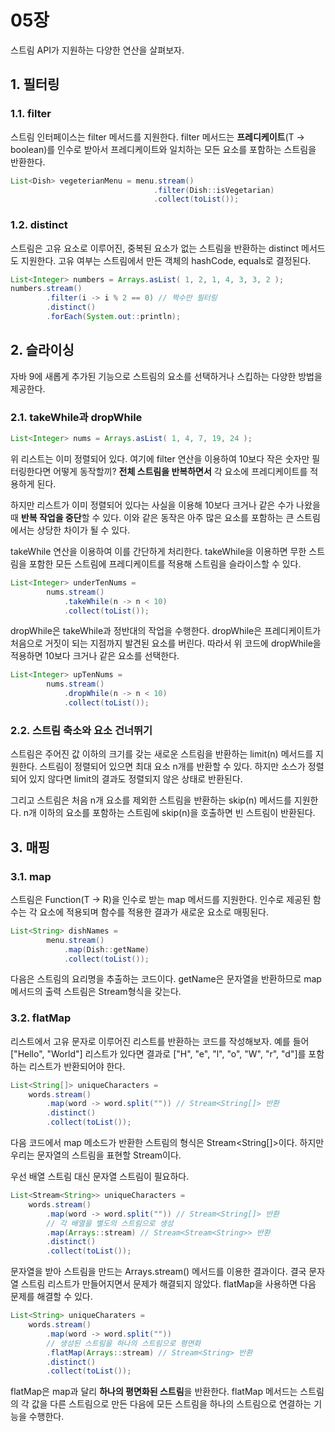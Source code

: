 # 05장

스트림 API가 지원하는 다양한 연산을 살펴보자.

## 1. 필터링
### 1.1. filter
스트림 인터페이스는 filter 메서드를 지원한다. 
filter 메서드는 **프레디케이트**(T -> boolean)를 인수로 받아서 프레디케이트와 일치하는 모든 요소를 포함하는 스트림을 반환한다.

```java
List<Dish> vegeterianMenu = menu.stream()
                                .filter(Dish::isVegetarian)
                                .collect(toList());
```

### 1.2. distinct
스트림은 고유 요소로 이루어진, 중복된 요소가 없는 스트림을 반환하는 distinct 메서드도 지원한다.
고유 여부는 스트림에서 만든 객체의 hashCode, equals로 결정된다.

```java
List<Integer> numbers = Arrays.asList( 1, 2, 1, 4, 3, 3, 2 );
numbers.stream()
        .filter(i -> i % 2 == 0) // 짝수만 필터링
        .distinct()
        .forEach(System.out::println);
```

## 2. 슬라이싱

자바 9에 새롭게 추가된 기능으로 스트림의 요소를 선택하거나 스킵하는 다양한 방법을 제공한다.

### 2.1. takeWhile과 dropWhile
```java
List<Integer> nums = Arrays.asList( 1, 4, 7, 19, 24 );
```
위 리스트는 이미 정렬되어 있다. 
여기에 filter 연산을 이용하여 10보다 작은 숫자만 필터링한다면 어떻게 동작할끼?
**전체 스트림을 반복하면서** 각 요소에 프레디케이트를 적용하게 된다.

하지만 리스트가 이미 정렬되어 있다는 사실을 이용해 10보다 크거나 같은 수가 나왔을 때 **반복 작업을 중단**할 수 있다.
이와 같은 동작은 아주 많은 요소를 포함하는 큰 스트림에서는 상당한 차이가 될 수 있다.

takeWhile 연산을 이용하여 이를 간단하게 처리한다.
takeWhile을 이용하면 무한 스트림을 포함한 모든 스트림에 프레디케이트를 적용해 스트림을 슬라이스할 수 있다.

```java
List<Integer> underTenNums = 
        nums.stream()
            .takeWhile(n -> n < 10)
            .collect(toList());
```

dropWhile은 takeWhile과 정반대의 작업을 수행한다.
dropWhile은 프레디케이트가 처음으로 거짓이 되는 지점까지 발견된 요소를 버린다.
따라서 위 코드에 dropWhile을 적용하면 10보다 크거나 같은 요소를 선택한다.

```java
List<Integer> upTenNums =
        nums.stream()
            .dropWhile(n -> n < 10)
            .collect(toList());
```

### 2.2. 스트림 축소와 요소 건너뛰기

스트림은 주어진 값 이하의 크기를 갖는 새로운 스트림을 반환하는 limit(n) 메서드를 지원한다.
스트림이 정렬되어 있으면 최대 요소 n개를 반환할 수 있다. 
하지만 소스가 정렬되어 있지 않다면 limit의 결과도 정렬되지 않은 상태로 반환된다.

그리고 스트림은 처음 n개 요소를 제외한 스트림을 반환하는 skip(n) 메서드를 지원한다.
n개 이하의 요소를 포함하는 스트림에 skip(n)을 호출하면 빈 스트림이 반환된다.

## 3. 매핑

### 3.1. map

스트림은 Function(T -> R)을 인수로 받는 map 메서드를 지원한다.
인수로 제공된 함수는 각 요소에 적용되며 함수를 적용한 결과가 새로운 요소로 매핑된다.

```java
List<String> dishNames = 
        menu.stream()
            .map(Dish::getName)
            .collect(toList());
```

다음은 스트림의 요리명을 추출하는 코드이다.
getName은 문자열을 반환하므로 map 메서드의 출력 스트림은 Stream<String>형식을 갖는다.

### 3.2. flatMap

리스트에서 고유 문자로 이루어진 리스트를 반환하는 코드를 작성해보자.
예를 들어 ["Hello", "World"] 리스트가 있다면 결과로 ["H", "e", "l", "o", "W", "r", "d"]를 포함하는 리스트가 반환되어야 한다.

```java
List<String[]> uniqueCharacters =
    words.stream()
        .map(word -> word.split("")) // Stream<String[]> 반환
        .distinct()
        .collect(toList());
```

다음 코드에서 map 메소드가 반환한 스트림의 형식은 Stream<String[]>이다.
하지만 우리는 문자열의 스트림을 표현할 Stream<String>이다.

우선 배열 스트림 대신 문자열 스트림이 필요하다.

```java
List<Stream<String>> uniqueCharacters = 
    words.stream()
        .map(word -> word.split("")) // Stream<String[]> 반환
        // 각 배열을 별도의 스트림으로 생성
        .map(Arrays::stream) // Stream<Stream<String>> 반환
        .distinct()
        .collect(toList()); 
```

문자열을 받아 스트림을 만드는 Arrays.stream() 메서드를 이용한 결과이다.
결국 문자열 스트림 리스트가 만들어지면서 문제가 해결되지 않았다.
flatMap을 사용하면 다음 문제를 해결할 수 있다.

```java
List<String> uniqueCharaters = 
    words.stream()
        .map(word -> word.split(""))
        // 생성된 스트림을 하나의 스트림으로 평면화
        .flatMap(Arrays::stream) // Stream<String> 반환
        .distinct()
        .collect(toList());
```

flatMap은 map과 달리 **하나의 평면화된 스트림**을 반환한다.
flatMap 메서드는 스트림의 각 값을 다른 스트림으로 만든 다음에 모든 스트림을 하나의 스트림으로 연결하는 기능을 수행한다.